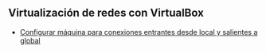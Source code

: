 ## Virtualización de redes con VirtualBox

- [Configurar máquina para conexiones entrantes desde local y salientes a global](https://github.com/mondeja/fullstack/tree/master/backend/src/012-protocolos_red/network_architecture/virtual_networks/vbox/local_in_global_out.md)